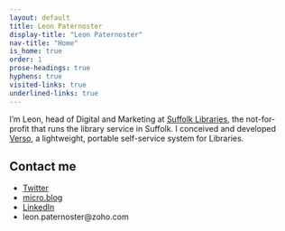 ```yaml
---
layout: default
title: Leon Paternoster
display-title: "Leon Paternoster"
nav-title: "Home"
is_home: true
order: 1
prose-headings: true
hyphens: true
visited-links: true
underlined-links: true
---
```


I’m Leon, head of Digital and Marketing at <a href="https://www.suffolklibraries.co.uk">Suffolk Libraries</a>, the not-for-profit that runs the library service in Suffolk. I conceived and developed <a href="https://dootrix.com/verso">Verso</a>, a lightweight, portable self-service system for Libraries.

## Contact me

<ul>

<li><a href="https://mobile.twitter.com/leonpaternoster/">Twitter</a></li>
<li><a href="https://micro.blog/leonp/">micro.blog</a></li>
<li><a href="https://uk.linkedin.com/in/leonpaternoster">LinkedIn</a></li>
<li>leon.paternoster@zoho.com</li>

</ul>
